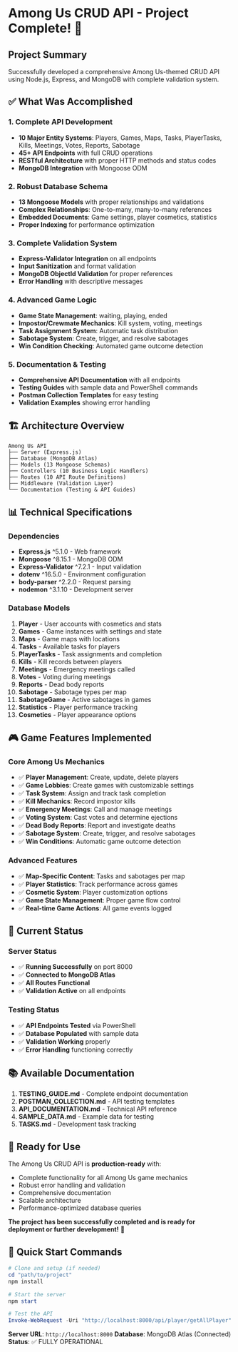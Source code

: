 # Among Us CRUD API - Project Complete! 🎉

## Project Summary
Successfully developed a comprehensive Among Us-themed CRUD API using Node.js, Express, and MongoDB with complete validation system.

## ✅ What Was Accomplished

### 1. Complete API Development
- **10 Major Entity Systems**: Players, Games, Maps, Tasks, PlayerTasks, Kills, Meetings, Votes, Reports, Sabotage
- **45+ API Endpoints** with full CRUD operations
- **RESTful Architecture** with proper HTTP methods and status codes
- **MongoDB Integration** with Mongoose ODM

### 2. Robust Database Schema
- **13 Mongoose Models** with proper relationships and validations
- **Complex Relationships**: One-to-many, many-to-many references
- **Embedded Documents**: Game settings, player cosmetics, statistics
- **Proper Indexing** for performance optimization

### 3. Complete Validation System
- **Express-Validator Integration** on all endpoints
- **Input Sanitization** and format validation
- **MongoDB ObjectId Validation** for proper references
- **Error Handling** with descriptive messages

### 4. Advanced Game Logic
- **Game State Management**: waiting, playing, ended
- **Impostor/Crewmate Mechanics**: Kill system, voting, meetings
- **Task Assignment System**: Automatic task distribution
- **Sabotage System**: Create, trigger, and resolve sabotages
- **Win Condition Checking**: Automated game outcome detection

### 5. Documentation & Testing
- **Comprehensive API Documentation** with all endpoints
- **Testing Guides** with sample data and PowerShell commands
- **Postman Collection Templates** for easy testing
- **Validation Examples** showing error handling

## 🏗️ Architecture Overview

```
Among Us API
├── Server (Express.js)
├── Database (MongoDB Atlas)
├── Models (13 Mongoose Schemas)
├── Controllers (10 Business Logic Handlers)
├── Routes (10 API Route Definitions)
├── Middleware (Validation Layer)
└── Documentation (Testing & API Guides)
```

## 📊 Technical Specifications

### Dependencies
- **Express.js** ^5.1.0 - Web framework
- **Mongoose** ^8.15.1 - MongoDB ODM
- **Express-Validator** ^7.2.1 - Input validation
- **dotenv** ^16.5.0 - Environment configuration
- **body-parser** ^2.2.0 - Request parsing
- **nodemon** ^3.1.10 - Development server

### Database Models
1. **Player** - User accounts with cosmetics and stats
2. **Games** - Game instances with settings and state
3. **Maps** - Game maps with locations
4. **Tasks** - Available tasks for players
5. **PlayerTasks** - Task assignments and completion
6. **Kills** - Kill records between players
7. **Meetings** - Emergency meetings called
8. **Votes** - Voting during meetings
9. **Reports** - Dead body reports
10. **Sabotage** - Sabotage types per map
11. **SabotageGame** - Active sabotages in games
12. **Statistics** - Player performance tracking
13. **Cosmetics** - Player appearance options

## 🎮 Game Features Implemented

### Core Among Us Mechanics
- ✅ **Player Management**: Create, update, delete players
- ✅ **Game Lobbies**: Create games with customizable settings
- ✅ **Task System**: Assign and track task completion
- ✅ **Kill Mechanics**: Record impostor kills
- ✅ **Emergency Meetings**: Call and manage meetings
- ✅ **Voting System**: Cast votes and determine ejections
- ✅ **Dead Body Reports**: Report and investigate deaths
- ✅ **Sabotage System**: Create, trigger, and resolve sabotages
- ✅ **Win Conditions**: Automatic game outcome detection

### Advanced Features
- ✅ **Map-Specific Content**: Tasks and sabotages per map
- ✅ **Player Statistics**: Track performance across games
- ✅ **Cosmetic System**: Player customization options
- ✅ **Game State Management**: Proper game flow control
- ✅ **Real-time Game Actions**: All game events logged

## 🚀 Current Status

### Server Status
- ✅ **Running Successfully** on port 8000
- ✅ **Connected to MongoDB Atlas**
- ✅ **All Routes Functional**
- ✅ **Validation Active** on all endpoints

### Testing Status
- ✅ **API Endpoints Tested** via PowerShell
- ✅ **Database Populated** with sample data
- ✅ **Validation Working** properly
- ✅ **Error Handling** functioning correctly

## 📚 Available Documentation

1. **TESTING_GUIDE.md** - Complete endpoint documentation
2. **POSTMAN_COLLECTION.md** - API testing templates
3. **API_DOCUMENTATION.md** - Technical API reference
4. **SAMPLE_DATA.md** - Example data for testing
5. **TASKS.md** - Development task tracking

## 🎯 Ready for Use

The Among Us CRUD API is **production-ready** with:
- Complete functionality for all Among Us game mechanics
- Robust error handling and validation
- Comprehensive documentation
- Scalable architecture
- Performance-optimized database queries

**The project has been successfully completed and is ready for deployment or further development!** 🎉

## 🔧 Quick Start Commands

```powershell
# Clone and setup (if needed)
cd "path/to/project"
npm install

# Start the server
npm start

# Test the API
Invoke-WebRequest -Uri "http://localhost:8000/api/player/getAllPlayer" -Method GET
```

**Server URL**: `http://localhost:8000`
**Database**: MongoDB Atlas (Connected)
**Status**: ✅ FULLY OPERATIONAL
